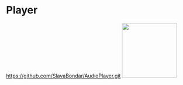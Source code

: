 # Player
https://github.com/SlavaBondar/AudioPlayer.git
<a href="https://ci.appveyor.com/projects/Slava/player" width="300">
   <image src="//ci.appveyor.com/api/projects/status/github//Slava/player" width="150">
 </a>
